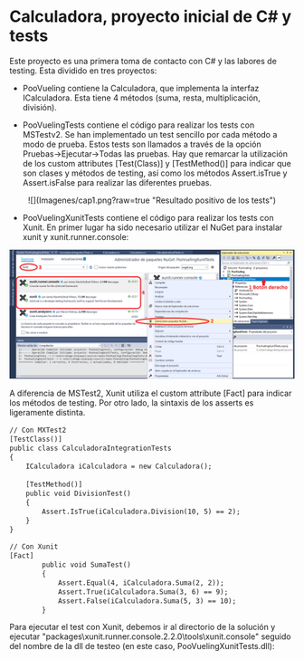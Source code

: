 # Calculadora, proyecto inicial de C# y tests

Este proyecto es una primera toma de contacto con C# y las labores de testing. Esta dividido en tres proyectos:

* PooVueling contiene la Calculadora, que implementa la interfaz ICalculadora. Esta tiene 4 métodos (suma, resta, multiplicación, división).

* PooVuelingTests contiene el código para realizar los tests con MSTestv2. Se han implementado un test sencillo por cada método a modo de prueba. Estos tests son llamados a través de la opción Pruebas->Ejecutar->Todas las pruebas. Hay que remarcar la utilización de los custom attributes [Test(Class)] y [TestMethod()] para indicar que son clases y métodos de testing, así como los métodos Assert.isTrue y Assert.isFalse para realizar las diferentes pruebas.

<p align="center">
![](Imagenes/cap1.png?raw=true "Resultado positivo de los tests")
</p>

* PooVuelingXunitTests contiene el código para realizar los tests con Xunit. En primer lugar ha sido necesario utilizar el NuGet para instalar xunit y xunit.runner.console:

![](Imagenes/cap2.png?raw=true "Instalación de Xunit con NuGet")

A diferencia de MSTest2, Xunit utiliza el custom attribute [Fact] para indicar los métodos de testing. Por otro lado, la sintaxis de los asserts es ligeramente distinta. 

```VisualStudio
// Con MXTest2
[TestClass()]
public class CalculadoraIntegrationTests
{
    ICalculadora iCalculadora = new Calculadora();

    [TestMethod()]
    public void DivisionTest()
    {
        Assert.IsTrue(iCalculadora.Division(10, 5) == 2);
    }
}
```

```VisualStudio
// Con Xunit
[Fact]
        public void SumaTest()
        {
            Assert.Equal(4, iCalculadora.Suma(2, 2));
            Assert.True(iCalculadora.Suma(3, 6) == 9);
            Assert.False(iCalculadora.Suma(5, 3) == 10);
        }
```

Para ejecutar el test con Xunit, debemos ir al directorio de la solución y ejecutar "packages\xunit.runner.console.2.2.0\tools\xunit.console" seguido del nombre de la dll de testeo (en este caso, PooVuelingXunitTests.dll):

